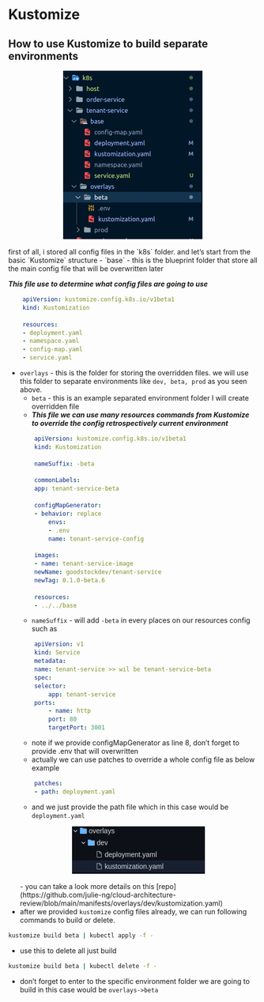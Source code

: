 # Kustomize

## How to use Kustomize to build separate environments
<p align="center">
    <img src="/assets/images/kustomize/1.png">
</p>
first of all, i stored all config files in the `k8s` folder. and let’s start from the basic `Kustomize` structure
- `base` - this is the blueprint folder that store all the main config file that will be overwritten later

**_This file use to determine what config files are going to use_**
``` yaml title="kustomization.yaml"
    apiVersion: kustomize.config.k8s.io/v1beta1
    kind: Kustomization

    resources:
    - deployment.yaml
    - namespace.yaml
    - config-map.yaml
    - service.yaml
```
- `overlays` - this is the folder for storing the overridden files. we will use this folder to separate environments like `dev, beta, prod` as you seen above.
    - `beta`  - this is an example separated environment folder I will create overridden file
    - **_This file we can use many resources commands from Kustomize to override the config retrospectively current environment_**
    ``` yaml title="kustomization.yaml"
        apiVersion: kustomize.config.k8s.io/v1beta1
        kind: Kustomization

        nameSuffix: -beta

        commonLabels:
        app: tenant-service-beta

        configMapGenerator:
        - behavior: replace
            envs:
            - .env
            name: tenant-service-config

        images:
        - name: tenant-service-image
        newName: goodstockdev/tenant-service
        newTag: 0.1.0-beta.6

        resources:
        - ../../base
    ```
    - `nameSuffix` - will add `-beta` in every places on our resources config such as
    ``` yaml
        apiVersion: v1
        kind: Service
        metadata:
        name: tenant-service >> wil be tenant-service-beta
        spec:
        selector:
            app: tenant-service
        ports:
            - name: http
            port: 80
            targetPort: 3001
    ```
    - note if we provide configMapGenerator as line 8, don’t forget to provide .env that will overwritten
    - actually we can use patches to override a whole config file as below example
    ``` yaml
        patches:
        - path: deployment.yaml
    ```
    - and we just provide the path file which in this case would be `deployment.yaml`
    <p align="center">
        <img src="/assets/images/kustomize/2.png">
    </p>
    - you can take a look more details on this [repo](https://github.com/julie-ng/cloud-architecture-review/blob/main/manifests/overlays/dev/kustomization.yaml)
- after we provided `kustomize` config files already, we can run following commands to build or delete. 
```sh
kustomize build beta | kubectl apply -f -
```
- use this to delete all just build
```sh
kustomize build beta | kubectl delete -f -
```
- don’t forget to enter to the specific environment folder we are going to build in this case would be `overlays->beta`